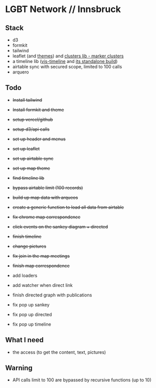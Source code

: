 # LGBT Network // Innsbruck

## Stack

- d3
- formkit
- tailwind
- leaflet (and [themes](https://leaflet-extras.github.io/leaflet-providers/preview/)) and [clusters lib - marker clusters](https://github.com/Leaflet/Leaflet.markercluster)
- a timeline lib ([vis-timeline](https://github.com/visjs/vis-timeline) and [its standalone build](https://visjs.github.io/vis-timeline/examples/timeline/standalone-build.html))
- airtable sync with secured scope, limited to 100 calls []()
- arquero 

## Todo

- ~~Install tailwind~~
- ~~Install formkit and theme~~
- ~~setup vercel/github~~
- ~~setup d3/api calls~~
- ~~set up header and menus~~
- ~~set up leaflet~~
- ~~set up airtable sync~~
- ~~set up map theme~~
- ~~find timeline lib~~
- ~~bypass airtable limit (100 records)~~
- ~~build up map data with arqueos~~
- ~~create a generic function to load all data from airtable~~
- ~~fix chrome map correspondence~~
- ~~click events on the sankey diagram + directed~~
- ~~finish timeline~~
- ~~change pictures~~
- ~~fix join in the map meetings~~
- ~~finish map correspondence~~

- add loaders
- add watcher when direct link
- finish directed graph with publications
- fix pop up sankey
- fix pop up directed 
- fix pop up timeline


## What I need

- the access (to get the content, text, pictures)

## Warning

- API calls limit to 100 are bypassed by recursive functions (up to 10)
